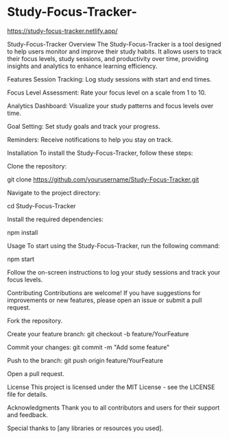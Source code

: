 # Study-Focus-Tracker-
https://study-focus-tracker.netlify.app/

Study-Focus-Tracker
Overview
The Study-Focus-Tracker is a tool designed to help users monitor and improve their study habits. It allows users to track their focus levels, study sessions, and productivity over time, providing insights and analytics to enhance learning efficiency.

Features
Session Tracking: Log study sessions with start and end times.

Focus Level Assessment: Rate your focus level on a scale from 1 to 10.

Analytics Dashboard: Visualize your study patterns and focus levels over time.

Goal Setting: Set study goals and track your progress.

Reminders: Receive notifications to help you stay on track.

Installation
To install the Study-Focus-Tracker, follow these steps:

Clone the repository:

git clone https://github.com/yourusername/Study-Focus-Tracker.git



Navigate to the project directory:

cd Study-Focus-Tracker



Install the required dependencies:

npm install



Usage
To start using the Study-Focus-Tracker, run the following command:

npm start

Follow the on-screen instructions to log your study sessions and track your focus levels.

Contributing
Contributions are welcome! If you have suggestions for improvements or new features, please open an issue or submit a pull request.

Fork the repository.

Create your feature branch:
git checkout -b feature/YourFeature



Commit your changes:
git commit -m "Add some feature"



Push to the branch:
git push origin feature/YourFeature



Open a pull request.

License
This project is licensed under the MIT License - see the LICENSE file for details.

Acknowledgments
Thank you to all contributors and users for their support and feedback.

Special thanks to [any libraries or resources you used].
